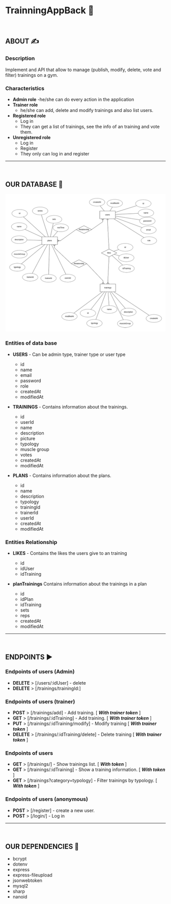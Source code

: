 # TrainningAppBack  💪

<br>

## ABOUT ✍️
###  Description
Implement and API that allow to manage (publish, modify, delete, vote and filter) trainings on a gym.

### Characteristics
- **Admin role**
    -he/she can do every action in the application
- **Trainer role**
    - he/she can add, delete and modify trainings and also list users.
- **Registered role**
    - Log in
    - They can get a list of trainings, see the info of an training and vote them.
- **Unregistered role**
    - Log in
    - Register
    - They only can log in and register



---
<br>

## OUR DATABASE 📝

![Getting Started](./database_diagram.png)

###  Entities of data base

- **USERS** - Can be admin type, trainer type or user type
    - id
    - name
    - email
    - password
    - role
    - createdAt
    - modifiedAt

- **TRAININGS** - Contains information about the trainings.
    - id
    - userId
    - name
    - description
    - picture
    - typology
    - muscle group
    - votes
    - createdAt
    - modifiedAt

- **PLANS** - Contains information about the plans.
    - id
    - name
    - description
    - typology
    - trainingId
    - trainerId
    - userId
    - createdAt
    - modifiedAt

### Entities Relationship

- **LIKES** - Contains the likes the users give to an training
    - id
    - idUser
    - idTraining

- **planTrainings** Contains information about the trainings in a plan
    - id
    - idPlan
    - idTraining
    - sets
    - reps
    - createdAt
    - modifiedAt
---
<br>

## ENDPOINTS ▶️

### Endpoints of users (Admin)
- **DELETE** > [/users/:idUser] - delete
- **DELETE** > [/trainings/trainingId:]
### Endpoints of users (trainer)

-  **POST** > [/trainings/add] - Add training. [ _**With trainer token**_ ]
-  **GET** > [/trainings/:idTraining] - Add training. [ _**With trainer token**_ ]
- **PUT** > [/trainings/:idTraining/modify] - Modify training [ _**With trainer token**_ ]
- **DELETE** > [/trainings/:idTraining/delete] - Delete training [ _**With trainer token**_ ]


### Endpoints of users

- **GET** > [/trainings/] - Show trainings list. [ _**With token**_ ]
- **GET** > [/trainings/:idTraining] - Show a training information. [ _**With token**_ ]
- **GET** > [/trainings?category=typology] - Filter trainings by typology. [ _**With token**_ ]

### Endpoints of users (anonymous)
 - **POST** > [/register] - create a new user.
-  **POST** > [/login/] - Log in
---
<br>

## OUR DEPENDENCIES 🦮
- bcrypt
- dotenv
- express
- express-fileupload
- jsonwebtoken
- mysql2
- sharp
- nanoid
